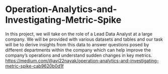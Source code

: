 # Operation-Analytics-and-Investigating-Metric-Spike

In this project, we will take on the role of a Lead Data Analyst at a large company. We will be provided with various datasets and tables and our task will be to derive insights from this data to answer questions posed by different departments within the company which can help improve the company’s operations and understand sudden changes in key metrics.
https://medium.com/@avi22nayak/operation-analytics-and-investigating-metric-spike-cab9620b0d1f
